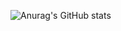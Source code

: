 ![Anurag's GitHub stats](https://github-readme-stats.vercel.app/api?username=NyaBear&show_icons=true&theme=dracula&count_private=true&hide=prs,issues)

